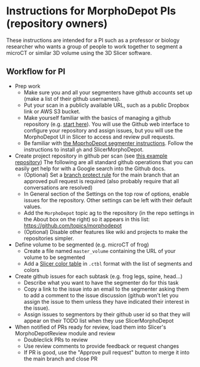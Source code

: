 # Instructions for MorphoDepot PIs (repository owners)

These instructions are intended for a PI such as a professor or biology researcher who wants a group of people to work together to segment a microCT or similar 3D volume using the 3D Slicer software.

## Workflow for PI
* Prep work
  * Make sure you and all your segmenters have github accounts set up (make a list of their github usernames).
  * Put your scan in a publicly available URL, such as a public Dropbox link or AWS S3 bucket.
  * Make yourself familiar with the basics of managing a github repository (e.g. [start here](https://github.com/SlicerMorph/Tutorials/tree/main/git-and-github)).  You will use the Github web interface to configure your repository and assign issues, but you will use the MorphoDepot UI in Slicer to access and review pull requests.
  * Be familiar with [the MoprhoDepot segmenter instructions](https://github.com/pieper/MorphoDepotDocs/blob/main/Segmenter.md).  Follow the instructions to install `gh` and SlicerMorphoDepot.
* Create project repository in github per scan (see [this example repository](https://github.com/pieper/MD_E15))  The following are all standard github operations that you can easily get help for with a Google search into the Github docs.
  * (Optional) Set a [branch protect rule](https://docs.github.com/en/repositories/configuring-branches-and-merges-in-your-repository/managing-protected-branches/managing-a-branch-protection-rule) for the main branch that an approved pull request is required (also probably require that all conversations are resolved)
  * In General section of the Settings on the top row of options, enable issues for the repository.  Other settings can be left with their default values.
  * Add the `MorphoDepot` topic ag to the repository (in the repo settings in the About box on the right) so it appears in this list: https://github.com/topics/morphodepot
  * (Optional) Disable other features like wiki and projects to make the repositories simpler.
* Define volume to be segmented (e.g. microCT of frog)
  * Create a file named `master_volume` containing the URL of your volume to be segmented
  * Add a [Slicer color table](https://slicer.readthedocs.io/en/latest/developer_guide/modules/colors.html) in `.ctbl` format with the list of segments and colors
* Create github issues for each subtask (e.g. frog legs, spine, head…)
  * Describe what you want to have the segmenter do for this task
  * Copy a link to the issue into an email to the segmenter asking them to add a comment to the issue discussion (github won't let you assign the issue to them unless they have indicated their interest in the issue).
  * Assign issues to segmentors by their github user id so that they will appear on their TODO list when they use SlicerMorphoDepot
* When notified of PRs ready for review, load them into Slicer's MorphoDepotReview module and review
  * Doubleclick PRs to review
  * Use review comments to provide feedback or request changes
  * If PR is good, use the "Approve pull request" button to merge it into the main branch and close PR 
